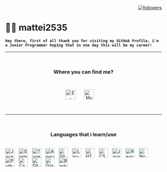 <p align="right">
    <a href="https://github.com/mattei2535?tab=followers"><img alt="followers" title="Follow me on Github" src="https://custom-icon-badges.demolab.com/github/followers/mattei2535?color=ce2323&labelColor=8a1f1f&style=for-the-badge&logo=person-add&label=Follow&logoColor=white"/></a>
</p>

# 👨‍💻 mattei2535

**`Hey there, first of all thank you for visiting my GitHub Profile, i'm a Junior Programmer hoping that in one day this will be my career!`**

---

<br>

<h3 align="center">
  Where you can find me?
</h3>

<br>

<p align="center">
  <a href="mailto:matei2535@gmail.com"><img width="32px" alt="E-mail" title="E-mail me" src="https://i.imgur.com/z4LMBBG.png"/></a>
  &#8287;&#8287;&#8287;&#8287;&#8287;
  <a href="https://discord.com/users/402503629963001857/" alt="My Discord Profile"><img width="32px" title="My Discord Profile" src="https://i.imgur.com/Z974ANd.png"/></a>
  &#8287;&#8287;&#8287;&#8287;&#8287;
</p>

<br>

---
<br>

<h3 align="center">
  Languages that i learn/use
</h3>

<br>

<img align="left" alt="Java" width="30px" style="padding-right:10px;" src="https://cdn.jsdelivr.net/gh/devicons/devicon/icons/java/java-original.svg"/>
<img align="left" alt="Spring" width="30px" style="padding-right:10px;" src="https://cdn.jsdelivr.net/gh/devicons/devicon/icons/spring/spring-original.svg" />
<img align="left" alt="TypeScript" width="30px" style="padding-right:10px;" src="https://cdn.jsdelivr.net/gh/devicons/devicon/icons/typescript/typescript-plain.svg" />
<img align="left" alt="Angular" width="30px" style="padding-right:10px;" src="https://cdn.jsdelivr.net/gh/devicons/devicon/icons/angularjs/angularjs-plain.svg" />
<img align="left" alt="Git" width="30px" style="padding-right:10px;" src="https://cdn.jsdelivr.net/gh/devicons/devicon/icons/git/git-original.svg" />
<img align="left" alt="Linux" width="30px" style="padding-right:10px;" src="https://cdn.jsdelivr.net/gh/devicons/devicon/icons/linux/linux-original.svg" />
<img align="left" alt="HTML" width="30px" style="padding-right:10px;" src="https://cdn.jsdelivr.net/gh/devicons/devicon/icons/html5/html5-plain.svg" />
<img align="left" alt="CSS" width="30px" style="padding-right:10px;" src="https://cdn.jsdelivr.net/gh/devicons/devicon/icons/css3/css3-plain.svg" />
<img align="left" alt="JavaScript" width="30px" style="padding-right:10px;" src="https://cdn.jsdelivr.net/gh/devicons/devicon/icons/javascript/javascript-plain.svg" />
<img align="left" alt="React" width="30px" style="padding-right:10px;" src="https://cdn.jsdelivr.net/gh/devicons/devicon/icons/react/react-original.svg" />
<img align="left" alt="NodeJS" width="30px" style="padding-right:10px;" src="https://cdn.jsdelivr.net/gh/devicons/devicon/icons/nodejs/nodejs-original.svg" />
<img align="left" alt="Python" width="30px" style="padding-right:10px;" src="https://cdn.jsdelivr.net/gh/devicons/devicon/icons/python/python-plain.svg" />
<img align="left" alt="C++" width="30px" style="padding-right:10px;" src="https://cdn.jsdelivr.net/gh/devicons/devicon/icons/cplusplus/cplusplus-line.svg" />
<img align="left" alt="GitHub" width="30px" style="padding-right:10px;" src="https://cdn.jsdelivr.net/gh/devicons/devicon/icons/github/github-original.svg" />
<img align="left" alt="Gradle" width="30px" style="padding-right:10px;" src="https://cdn.jsdelivr.net/gh/devicons/devicon/icons/gradle/gradle-plain.svg" />
<img align="left" alt="Bash" width="30px" style="padding-right:10px;" src="https://cdn.jsdelivr.net/gh/devicons/devicon/icons/bash/bash-original.svg" />

